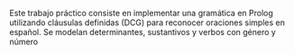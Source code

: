 Este trabajo práctico consiste en implementar una gramática en Prolog utilizando cláusulas definidas (DCG) para reconocer oraciones simples en español. 
Se modelan determinantes, sustantivos y verbos con género y número
